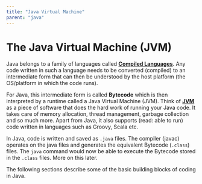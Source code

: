 ```yaml
---
title: "Java Virtual Machine"
parent: "java"
---
```


# The Java Virtual Machine (JVM)

Java belongs to a family of languages called [**Compiled Languages**](https://en.wikipedia.org/wiki/Compiled_language). Any code written in such a language needs to be converted (compiled) to an intermediate form that can then be understood by the host platform (the OS/platform in which the code runs).

For Java, this intermediate form is called **Bytecode** which is then interpreted by a runtime called a Java Virtual Machine (JVM). Think of [**JVM**](https://docs.oracle.com/javase/specs/jvms/se7/html/) as a piece of software that does the hard work of running your Java code. It takes care of memory allocation, thread management, garbage collection and so much more. Apart from Java, it also supports (read: able to run) code written in languages such as Groovy, Scala etc.

In Java, code is written and saved as `.java` files. The compiler (javac) operates on the java files and generates the equivalent Bytecode (`.class`) files. The `java` command would now be able to execute the Bytecode stored in the `.class` files. More on this later.

The following sections describe some of the basic building blocks of coding in Java.
